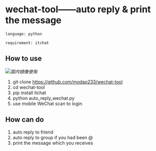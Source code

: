 # wechat-tool——auto reply & print the message

```
language: python

requirement: itchat

```

## How to use

_![国内镜像使用](https://www.jianshu.com/p/9f9811ffa0d8)_

1. git clone https://github.com/modao233/wechat-tool
2. cd wechat-tool
3. pip install itchat
4. python auto\_reply\_wechat.py
5. use mobile WeChat scan to login

## How can do

1. auto reply to friend
2. auto reply to group if you had been @
3. print the message which you receives

